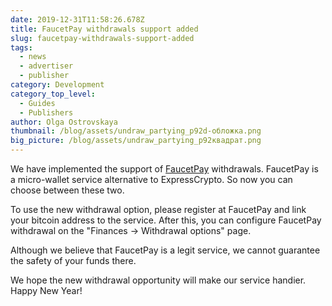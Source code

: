 ```yaml
---
date: 2019-12-31T11:58:26.678Z
title: FaucetPay withdrawals support added
slug: faucetpay-withdrawals-support-added
tags:
  - news
  - advertiser
  - publisher
category: Development
category_top_level:
  - Guides
  - Publishers
author: Olga Ostrovskaya
thumbnail: /blog/assets/undraw_partying_p92d-обложка.png
big_picture: /blog/assets/undraw_partying_p92квадрат.png
---
```

We have implemented the support of <a href="https://faucetpay.io/" rel="nofollow">FaucetPay</a> withdrawals. FaucetPay is a micro-wallet service alternative to ExpressCrypto. So now you can choose between these two.

To use the new withdrawal option, please register at FaucetPay and link your bitcoin address to the service. After this, you can configure FaucetPay withdrawal on the "Finances -> Withdrawal options" page.

Although we believe that FaucetPay is a legit service, we cannot guarantee the safety of your funds there. 

We hope the new withdrawal opportunity will make our service handier. Happy New Year!

